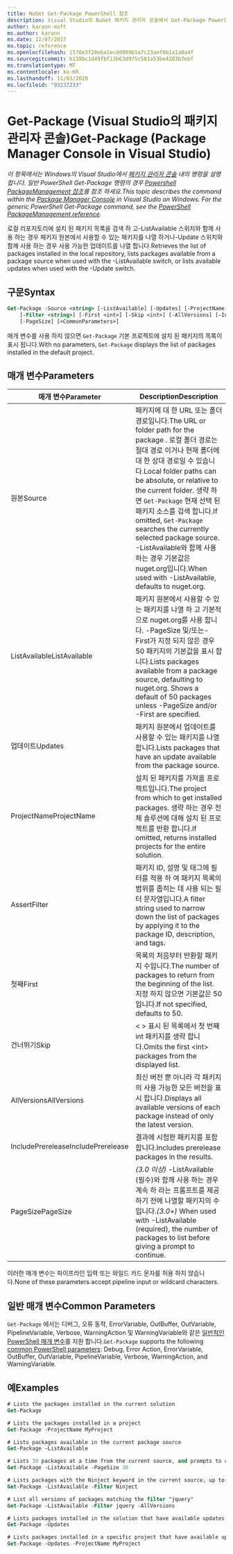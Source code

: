 ```yaml
---
title: NuGet Get-Package PowerShell 참조
description: Visual Studio의 NuGet 패키지 관리자 콘솔에서 Get-Package PowerShell 명령에 대 한 참조입니다.
author: karann-msft
ms.author: karann
ms.date: 12/07/2017
ms.topic: reference
ms.openlocfilehash: 1576e3f20eba1ecdd099b1e7c23aef6b1a1a0a4f
ms.sourcegitcommit: b138bc1d49fbf13b63d975c581a53be4283b7ebf
ms.translationtype: MT
ms.contentlocale: ko-KR
ms.lasthandoff: 11/03/2020
ms.locfileid: "93237233"
---
```

# <a name="get-package-package-manager-console-in-visual-studio"></a><span data-ttu-id="208b5-103">Get-Package (Visual Studio의 패키지 관리자 콘솔)</span><span class="sxs-lookup"><span data-stu-id="208b5-103">Get-Package (Package Manager Console in Visual Studio)</span></span>

<span data-ttu-id="208b5-104">*이 항목에서는 Windows의 Visual Studio에서 [패키지 관리자 콘솔](../../consume-packages/install-use-packages-powershell.md) 내의 명령을 설명 합니다. 일반 PowerShell Get-Package 명령의 경우 [Powershell PackageManagement 참조](/powershell/module/packagemanagement/?view=powershell-6)를 참조 하세요.*</span><span class="sxs-lookup"><span data-stu-id="208b5-104">*This topic describes the command within the [Package Manager Console](../../consume-packages/install-use-packages-powershell.md) in Visual Studio on Windows. For the generic PowerShell Get-Package command, see the [PowerShell PackageManagement reference](/powershell/module/packagemanagement/?view=powershell-6).*</span></span>

<span data-ttu-id="208b5-105">로컬 리포지토리에 설치 된 패키지 목록을 검색 하 고-ListAvailable 스위치와 함께 사용 하는 경우 패키지 원본에서 사용할 수 있는 패키지를 나열 하거나-Update 스위치와 함께 사용 하는 경우 사용 가능한 업데이트를 나열 합니다.</span><span class="sxs-lookup"><span data-stu-id="208b5-105">Retrieves the list of packages installed in the local repository, lists packages available from a package source when used with the -ListAvailable switch, or lists available updates when used with the -Update switch.</span></span>

## <a name="syntax"></a><span data-ttu-id="208b5-106">구문</span><span class="sxs-lookup"><span data-stu-id="208b5-106">Syntax</span></span>

```ps
Get-Package -Source <string> [-ListAvailable] [-Updates] [-ProjectName <string>]
    [-Filter <string>] [-First <int>] [-Skip <int>] [-AllVersions] [-IncludePrerelease]
    [-PageSize] [<CommonParameters>]
```

<span data-ttu-id="208b5-107">매개 변수를 사용 하지 않으면 `Get-Package` 기본 프로젝트에 설치 된 패키지의 목록이 표시 됩니다.</span><span class="sxs-lookup"><span data-stu-id="208b5-107">With no parameters, `Get-Package` displays the list of packages installed in the default project.</span></span>

## <a name="parameters"></a><span data-ttu-id="208b5-108">매개 변수</span><span class="sxs-lookup"><span data-stu-id="208b5-108">Parameters</span></span>

| <span data-ttu-id="208b5-109">매개 변수</span><span class="sxs-lookup"><span data-stu-id="208b5-109">Parameter</span></span> | <span data-ttu-id="208b5-110">Description</span><span class="sxs-lookup"><span data-stu-id="208b5-110">Description</span></span> |
| --- | --- |
| <span data-ttu-id="208b5-111">원본</span><span class="sxs-lookup"><span data-stu-id="208b5-111">Source</span></span> | <span data-ttu-id="208b5-112">패키지에 대 한 URL 또는 폴더 경로입니다.</span><span class="sxs-lookup"><span data-stu-id="208b5-112">The URL or folder path for the package .</span></span> <span data-ttu-id="208b5-113">로컬 폴더 경로는 절대 경로 이거나 현재 폴더에 대 한 상대 경로일 수 있습니다.</span><span class="sxs-lookup"><span data-stu-id="208b5-113">Local folder paths can be absolute, or relative to the current folder.</span></span> <span data-ttu-id="208b5-114">생략 하면 `Get-Package` 현재 선택 된 패키지 소스를 검색 합니다.</span><span class="sxs-lookup"><span data-stu-id="208b5-114">If omitted, `Get-Package` searches the currently selected package source.</span></span> <span data-ttu-id="208b5-115">-ListAvailable와 함께 사용 하는 경우 기본값은 nuget.org입니다.</span><span class="sxs-lookup"><span data-stu-id="208b5-115">When used with -ListAvailable, defaults to nuget.org.</span></span> |
| <span data-ttu-id="208b5-116">ListAvailable</span><span class="sxs-lookup"><span data-stu-id="208b5-116">ListAvailable</span></span> | <span data-ttu-id="208b5-117">패키지 원본에서 사용할 수 있는 패키지를 나열 하 고 기본적으로 nuget.org를 사용 합니다. -PageSize 및/또는-First가 지정 되지 않은 경우 50 패키지의 기본값을 표시 합니다.</span><span class="sxs-lookup"><span data-stu-id="208b5-117">Lists packages available from a package source, defaulting to nuget.org. Shows a default of 50 packages unless -PageSize and/or -First are specified.</span></span> |
| <span data-ttu-id="208b5-118">업데이트</span><span class="sxs-lookup"><span data-stu-id="208b5-118">Updates</span></span> | <span data-ttu-id="208b5-119">패키지 원본에서 업데이트를 사용할 수 있는 패키지를 나열 합니다.</span><span class="sxs-lookup"><span data-stu-id="208b5-119">Lists packages that have an update available from the package source.</span></span> |
| <span data-ttu-id="208b5-120">ProjectName</span><span class="sxs-lookup"><span data-stu-id="208b5-120">ProjectName</span></span> | <span data-ttu-id="208b5-121">설치 된 패키지를 가져올 프로젝트입니다.</span><span class="sxs-lookup"><span data-stu-id="208b5-121">The project from which to get installed packages.</span></span> <span data-ttu-id="208b5-122">생략 하는 경우 전체 솔루션에 대해 설치 된 프로젝트를 반환 합니다.</span><span class="sxs-lookup"><span data-stu-id="208b5-122">If omitted, returns installed projects for the entire solution.</span></span> |
| <span data-ttu-id="208b5-123">Assert</span><span class="sxs-lookup"><span data-stu-id="208b5-123">Filter</span></span> | <span data-ttu-id="208b5-124">패키지 ID, 설명 및 태그에 필터를 적용 하 여 패키지 목록의 범위를 좁히는 데 사용 되는 필터 문자열입니다.</span><span class="sxs-lookup"><span data-stu-id="208b5-124">A filter string used to narrow down the list of packages by applying it to the package ID, description, and tags.</span></span> |
| <span data-ttu-id="208b5-125">첫째</span><span class="sxs-lookup"><span data-stu-id="208b5-125">First</span></span> | <span data-ttu-id="208b5-126">목록의 처음부터 반환할 패키지 수입니다.</span><span class="sxs-lookup"><span data-stu-id="208b5-126">The number of packages to return from the beginning of the list.</span></span> <span data-ttu-id="208b5-127">지정 하지 않으면 기본값은 50입니다.</span><span class="sxs-lookup"><span data-stu-id="208b5-127">If not specified, defaults to 50.</span></span> |
| <span data-ttu-id="208b5-128">건너뛰기</span><span class="sxs-lookup"><span data-stu-id="208b5-128">Skip</span></span> | <span data-ttu-id="208b5-129">&lt; &gt; 표시 된 목록에서 첫 번째 int 패키지를 생략 합니다.</span><span class="sxs-lookup"><span data-stu-id="208b5-129">Omits the first &lt;int&gt; packages from the displayed list.</span></span>  |
| <span data-ttu-id="208b5-130">AllVersions</span><span class="sxs-lookup"><span data-stu-id="208b5-130">AllVersions</span></span> | <span data-ttu-id="208b5-131">최신 버전 뿐 아니라 각 패키지의 사용 가능한 모든 버전을 표시 합니다.</span><span class="sxs-lookup"><span data-stu-id="208b5-131">Displays all available versions of each package instead of only the latest version.</span></span> |
| <span data-ttu-id="208b5-132">IncludePrerelease</span><span class="sxs-lookup"><span data-stu-id="208b5-132">IncludePrerelease</span></span> | <span data-ttu-id="208b5-133">결과에 시험판 패키지를 포함 합니다.</span><span class="sxs-lookup"><span data-stu-id="208b5-133">Includes prerelease packages in the results.</span></span> |
| <span data-ttu-id="208b5-134">PageSize</span><span class="sxs-lookup"><span data-stu-id="208b5-134">PageSize</span></span> | <span data-ttu-id="208b5-135">*(3.0 이상)* -ListAvailable (필수)와 함께 사용 하는 경우 계속 하 라는 프롬프트를 제공 하기 전에 나열할 패키지의 수입니다.</span><span class="sxs-lookup"><span data-stu-id="208b5-135">*(3.0+)* When used with -ListAvailable (required), the number of packages to list before giving a prompt to continue.</span></span> |

<span data-ttu-id="208b5-136">이러한 매개 변수는 파이프라인 입력 또는 와일드 카드 문자를 허용 하지 않습니다.</span><span class="sxs-lookup"><span data-stu-id="208b5-136">None of these parameters accept pipeline input or wildcard characters.</span></span>

## <a name="common-parameters"></a><span data-ttu-id="208b5-137">일반 매개 변수</span><span class="sxs-lookup"><span data-stu-id="208b5-137">Common Parameters</span></span>

<span data-ttu-id="208b5-138">`Get-Package` 에서는 디버그, 오류 동작, ErrorVariable, OutBuffer, OutVariable, PipelineVariable, Verbose, WarningAction 및 WarningVariable와 같은 [일반적인 PowerShell 매개 변수](/powershell/module/microsoft.powershell.core/about/about_commonparameters)를 지원 합니다.</span><span class="sxs-lookup"><span data-stu-id="208b5-138">`Get-Package` supports the following [common PowerShell parameters](/powershell/module/microsoft.powershell.core/about/about_commonparameters): Debug, Error Action, ErrorVariable, OutBuffer, OutVariable, PipelineVariable, Verbose, WarningAction, and WarningVariable.</span></span>

## <a name="examples"></a><span data-ttu-id="208b5-139">예</span><span class="sxs-lookup"><span data-stu-id="208b5-139">Examples</span></span>

```ps
# Lists the packages installed in the current solution
Get-Package

# Lists the packages installed in a project
Get-Package -ProjectName MyProject

# Lists packages available in the current package source
Get-Package -ListAvailable

# Lists 30 packages at a time from the current source, and prompts to continue if more are available
Get-Package -ListAvailable -PageSize 30

# Lists packages with the Ninject keyword in the current source, up to 50
Get-Package -ListAvailable -Filter Ninject

# List all versions of packages matching the filter "jquery"
Get-Package -ListAvailable -Filter jquery -AllVersions

# Lists packages installed in the solution that have available updates
Get-Package -Updates

# Lists packages installed in a specific project that have available updates
Get-Package -Updates -ProjectName MyProject
```